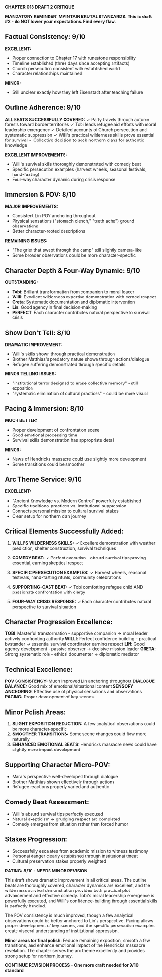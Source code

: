 **CHAPTER 018 DRAFT 2 CRITIQUE**

**MANDATORY REMINDER: MAINTAIN BRUTAL STANDARDS. This is draft #2 - do NOT lower your expectations. Find every flaw.**

## Factual Consistency: 9/10
**EXCELLENT:**
- Proper connection to Chapter 17 with runestone responsibility
- Timeline established (three days since accepting artifacts)
- Church persecution consistent with established world
- Character relationships maintained

**MINOR:**
- Still unclear exactly how they left Eisenstadt after teaching failure

## Outline Adherence: 9/10
**ALL BEATS SUCCESSFULLY COVERED:**
✓ Party travels through autumn forests toward border territories
✓ Tobi leads refugee aid efforts with moral leadership emergence
✓ Detailed accounts of Church persecution and systematic suppression
✓ Willi's practical wilderness skills prove essential for survival
✓ Collective decision to seek northern clans for authentic knowledge

**EXCELLENT IMPROVEMENTS:**
- Willi's survival skills thoroughly demonstrated with comedy beat
- Specific persecution examples (harvest wheels, seasonal festivals, hand-fasting)
- Four-way character dynamic during crisis response

## Immersion & POV: 8/10
**MAJOR IMPROVEMENTS:**
- Consistent Lin POV anchoring throughout
- Physical sensations ("stomach clench," "teeth ache") ground observations
- Better character-rooted descriptions

**REMAINING ISSUES:**
- "The grief that swept through the camp" still slightly camera-like
- Some broader observations could be more character-specific

## Character Depth & Four-Way Dynamic: 9/10
**OUTSTANDING:**
- **Tobi**: Brilliant transformation from companion to moral leader
- **Willi**: Excellent wilderness expertise demonstration with earned respect
- **Greta**: Systematic documentation and diplomatic intervention
- **Lin**: Good agency in final decision-making
- **PERFECT:** Each character contributes natural perspective to survival crisis

## Show Don't Tell: 8/10
**DRAMATIC IMPROVEMENT:**
- Willi's skills shown through practical demonstration
- Brother Matthias's predatory nature shown through actions/dialogue
- Refugee suffering demonstrated through specific details

**MINOR TELLING ISSUES:**
- "institutional terror designed to erase collective memory" - still exposition
- "systematic elimination of cultural practices" - could be more visual

## Pacing & Immersion: 8/10
**MUCH BETTER:**
- Proper development of confrontation scene
- Good emotional processing time
- Survival skills demonstration has appropriate detail

**MINOR:**
- News of Hendricks massacre could use slightly more development
- Some transitions could be smoother

## Arc Theme Service: 9/10
**EXCELLENT:**
- "Ancient Knowledge vs. Modern Control" powerfully established
- Specific traditional practices vs. institutional suppression
- Connects personal mission to cultural survival stakes
- Clear setup for northern clan journey

## Critical Elements Successfully Added:

1. **WILLI'S WILDERNESS SKILLS:** ✓ Excellent demonstration with weather prediction, shelter construction, survival techniques

2. **COMEDY BEAT:** ✓ Perfect execution - absurd survival tips proving essential, earning skeptical respect

3. **SPECIFIC PERSECUTION EXAMPLES:** ✓ Harvest wheels, seasonal festivals, hand-fasting rituals, community celebrations

4. **SUPPORTING-CAST BEAT:** ✓ Tobi comforting refugee child AND passionate confrontation with clergy

5. **FOUR-WAY CRISIS RESPONSE:** ✓ Each character contributes natural perspective to survival situation

## Character Progression Excellence:

**TOBI**: Masterful transformation - supportive companion → moral leader actively confronting authority
**WILLI**: Perfect confidence building - practical bystander → essential survival coordinator earning respect
**LIN**: Good agency development - passive observer → decisive mission leader
**GRETA**: Strong systematic role - ethical documenter → diplomatic mediator

## Technical Excellence:

**POV CONSISTENCY:** Much improved Lin anchoring throughout
**DIALOGUE BALANCE:** Good mix of emotional/situational content
**SENSORY ANCHORING:** Effective use of physical sensations and observations
**PACING:** Proper development of key scenes

## Minor Polish Areas:

1. **SLIGHT EXPOSITION REDUCTION:** A few analytical observations could be more character-specific
2. **SMOOTHER TRANSITIONS:** Some scene changes could flow more naturally
3. **ENHANCED EMOTIONAL BEATS:** Hendricks massacre news could have slightly more impact development

## Supporting Character Micro-POV:
- Mara's perspective well-developed through dialogue
- Brother Matthias shown effectively through actions
- Refugee reactions properly varied and authentic

## Comedy Beat Assessment:
- Willi's absurd survival tips perfectly executed
- Natural skepticism → grudging respect arc completed
- Comedy emerges from situation rather than forced humor

## Stakes Progression:
- Successfully escalates from academic mission to witness testimony
- Personal danger clearly established through institutional threat
- Cultural preservation stakes properly weighted

**RATING: 8/10 - NEEDS MINOR REVISION**

This draft shows dramatic improvement in all critical areas. The outline beats are thoroughly covered, character dynamics are excellent, and the wilderness survival demonstration provides both practical plot advancement and effective comedy. Tobi's moral leadership emergence is powerfully executed, and Willi's confidence-building through essential skills is perfectly handled.

The POV consistency is much improved, though a few analytical observations could be better anchored to Lin's perspective. Pacing allows proper development of key scenes, and the specific persecution examples create visceral understanding of institutional oppression.

**Minor areas for final polish**: Reduce remaining exposition, smooth a few transitions, and enhance emotional impact of the Hendricks massacre revelation. The chapter serves the arc theme excellently and provides strong setup for northern journey.

**CONTINUE REVISION PROCESS - One more draft needed for 9/10 standard**
